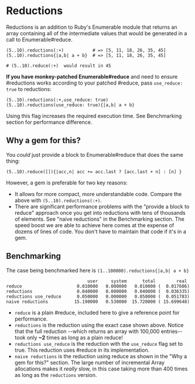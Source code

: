 Reductions
==========

Reductions is an addition to Ruby's Enumerable module that returns
an array containing all of the intermediate values that would be
generated in a call to Enumerable#reduce.

    (5..10).reductions(:+)           # => [5, 11, 18, 26, 35, 45]
    (5..10).reductions{|a,b| a + b}  # => [5, 11, 18, 26, 35, 45]

    # (5..10).reduce(:+)  would result in 45

**If you have monkey-patched Enumerable#reduce** and need to
ensure #reductions works according to your patched #reduce, pass
`use_reduce: true` to reductions:

    (5..10).reductions(:+,use_reduce: true)
    (5..10).reductions(use_reduce: true){|a,b| a + b}

Using this flag increases the required execution time. See Benchmarking
section for performance difference.

Why a gem for this?
-------------------

You _could_ just provide a block to Enumerable#reduce that does the same
thing:

    (5..10).reduce([]){|acc,n| acc += acc.last ? [acc.last + n] : [n] }

However, a gem is preferable for two key reasons:

*  It allows for more compact, more understandable code. Compare the above with
   `(5..10).reductions(:+)`.
*  There are significant performance problems with the "provide a block to reduce"
   approach once you get into reductions with tens of thousands of elements. See
   "naive reductions" in the Benchmarking section. The speed boost we are able
   to achieve here comes at the expense of dozens of lines of code.
   You don't have to maintain that code if it's in a gem.


Benchmarking
------------
The case being benchmarked here is `(1..100000).reductions{|a,b| a + b}`

                                   user     system      total        real
    reduce                     0.010000   0.000000   0.010000 (  0.017606)
    reductions                 0.040000   0.000000   0.040000 (  0.036335)
    reductions use_reduce      0.050000   0.000000   0.050000 (  0.051783)
    naive reductions          15.190000   0.530000  15.720000 ( 15.699648)

* `reduce` is a plain #reduce, included here to give a reference point for performance.
* `reductions` is the reduction using the exact case shown above.
    Notice that the full reduction --which returns an array
    with 100,000 entries-- took only **~2** times as long as a plain reduce!
* `reductions use_reduce` is the reduction with the `use_reduce` flag set to
    true. This reduction uses #reduce in its implementation.
* `naive reductions` is the reduction using reduce as shown in the "Why a gem for this?"
    section. The large number of incremental Array allocations makes
    it _really_ slow, in this case taking more than 400 times as long
    as the `reductions` version.
